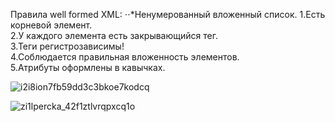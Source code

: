 Правила well formed XML:
⋅⋅*Ненумерованный вложенный список.
1.Есть корневой элемент.  
2.У каждого элемента есть закрывающийся тег.  
3.Теги регистрозависимы!  
4.Соблюдается правильная вложенность элементов.  
5.Атрибуты оформлены в кавычках.  

![i2i8ion7fb59dd3c3bkoe7kodcq](https://github.com/Dmitriy-Karpenko-work/Xml_json/assets/119530736/ccfac05f-e362-41c5-a422-0bdc005ab226)


![zi1lpercka_42f1ztlvrqpxcq1o](https://github.com/Dmitriy-Karpenko-work/Xml_json/assets/119530736/1fd66ec3-e13b-485d-9462-b0a676ce1f00)
